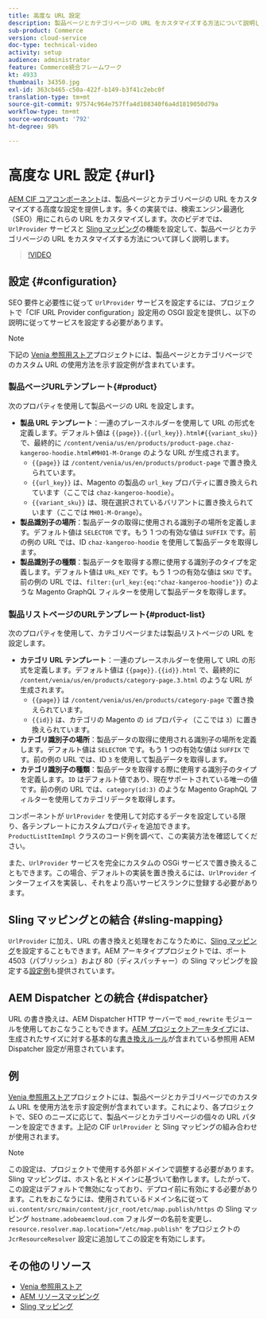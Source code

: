 ```yaml
---
title: 高度な URL 設定
description: 製品ページとカテゴリページの URL をカスタマイズする方法について説明します。このカスタマイズにより、実装で URL を検索エンジン向けに最適化し、検出を促進できます。
sub-product: Commerce
version: cloud-service
doc-type: technical-video
activity: setup
audience: administrator
feature: Commerce統合フレームワーク
kt: 4933
thumbnail: 34350.jpg
exl-id: 363cb465-c50a-422f-b149-b3f41c2ebc0f
translation-type: tm+mt
source-git-commit: 97574c964e757ffa4d108340f6a4d1819050d79a
workflow-type: tm+mt
source-wordcount: '792'
ht-degree: 98%

---
```


# 高度な URL 設定 {#url}

[AEM CIF コアコンポーネント](https://github.com/adobe/aem-core-cif-components)は、製品ページとカテゴリページの URL をカスタマイズする高度な設定を提供します。多くの実装では、検索エンジン最適化（SEO）用にこれらの URL をカスタマイズします。次のビデオでは、`UrlProvider` サービスと [Sling マッピング](https://sling.apache.org/documentation/the-sling-engine/mappings-for-resource-resolution.html)の機能を設定して、製品ページとカテゴリページの URL をカスタマイズする方法について詳しく説明します。

>[!VIDEO](https://video.tv.adobe.com/v/34350/?quality=12)

## 設定 {#configuration}

SEO 要件と必要性に従って `UrlProvider` サービスを設定するには、プロジェクトで「CIF URL Provider configuration」設定用の OSGI 設定を提供し、以下の説明に従ってサービスを設定する必要があります。

>[!NOTE]
>
> 下記の [Venia 参照用ストア](https://github.com/adobe/aem-cif-guides-venia)プロジェクトには、製品ページとカテゴリページでのカスタム URL の使用方法を示す設定例が含まれています。

### 製品ページURLテンプレート{#product}

次のプロパティを使用して製品ページの URL を設定します。

* **製品 URL テンプレート**：一連のプレースホルダーを使用して URL の形式を定義します。デフォルト値は `{{page}}.{{url_key}}.html#{{variant_sku}}` で、最終的に `/content/venia/us/en/products/product-page.chaz-kangeroo-hoodie.html#MH01-M-Orange` のような URL が生成されます。
   * `{{page}}` は `/content/venia/us/en/products/product-page` で置き換えられています。
   * `{{url_key}}` は、Magento の製品の `url_key` プロパティに置き換えられています（ここでは `chaz-kangeroo-hoodie`）。
   * `{{variant_sku}}` は、現在選択されているバリアントに置き換えられています（ここでは `MH01-M-Orange`）。
* **製品識別子の場所**：製品データの取得に使用される識別子の場所を定義します。デフォルト値は `SELECTOR` です。もう 1 つの有効な値は `SUFFIX` です。前の例の URL では、ID `chaz-kangeroo-hoodie` を使用して製品データを取得します。
* **製品識別子の種類**：製品データを取得する際に使用する識別子のタイプを定義します。デフォルト値は `URL_KEY` です。もう 1 つの有効な値は `SKU` です。前の例の URL では、`filter:{url_key:{eq:"chaz-kangeroo-hoodie"}}` のような Magento GraphQL フィルターを使用して製品データを取得します。

### 製品リストページのURLテンプレート{#product-list}

次のプロパティを使用して、カテゴリページまたは製品リストページの URL を設定します。

* **カテゴリ URL テンプレート**：一連のプレースホルダーを使用して URL の形式を定義します。デフォルト値は `{{page}}.{{id}}.html` で、最終的に `/content/venia/us/en/products/category-page.3.html` のような URL が生成されます。
   * `{{page}}` は `/content/venia/us/en/products/category-page` で置き換えられています。
   * `{{id}}` は、カテゴリの Magento の `id` プロパティ（ここでは `3`）に置き換えられています。
* **カテゴリ識別子の場所**：製品データの取得に使用される識別子の場所を定義します。デフォルト値は `SELECTOR` です。もう 1 つの有効な値は `SUFFIX` です。前の例の URL では、ID `3` を使用して製品データを取得します。
* **カテゴリ識別子の種類**：製品データを取得する際に使用する識別子のタイプを定義します。`ID` はデフォルト値であり、現在サポートされている唯一の値です。前の例の URL では、`category(id:3)` のような Magento GraphQL フィルターを使用してカテゴリデータを取得します。

コンポーネントが `UrlProvider` を使用して対応するデータを設定している限り、各テンプレートにカスタムプロパティを追加できます。`ProductListItemImpl` クラスのコード例を調べて、この実装方法を確認してください。

また、`UrlProvider` サービスを完全にカスタムの OSGi サービスで置き換えることもできます。この場合、デフォルトの実装を置き換えるには、`UrlProvider` インターフェイスを実装し、それをより高いサービスランクに登録する必要があります。

## Sling マッピングとの結合 {#sling-mapping}

`UrlProvider` に加え、URL の書き換えと処理をおこなうために、[Sling マッピング](https://sling.apache.org/documentation/the-sling-engine/mappings-for-resource-resolution.html)を設定することもできます。AEM アーキタイププロジェクトでは、ポート 4503（パブリッシュ）および 80（ディスパッチャー）の Sling マッピングを設定する[設定例](https://github.com/adobe/aem-cif-project-archetype/tree/master/src/main/archetype/samplecontent/src/main/content/jcr_root/etc/map.publish)も提供されています。

## AEM Dispatcher との統合 {#dispatcher}

URL の書き換えは、AEM Dispatcher HTTP サーバーで `mod_rewrite` モジュールを使用しておこなうこともできます。[AEM プロジェクトアーキタイプ](https://github.com/adobe/aem-project-archetype)には、生成されたサイズに対する基本的な[書き換えルール](https://github.com/adobe/aem-project-archetype/tree/master/src/main/archetype/dispatcher.cloud)が含まれている参照用 AEM Dispatcher 設定が用意されています。

## 例

[Venia 参照用ストア](https://github.com/adobe/aem-cif-guides-venia)プロジェクトには、製品ページとカテゴリページでのカスタム URL を使用方法を示す設定例が含まれています。これにより、各プロジェクトで、SEO のニーズに応じて、製品ページとカテゴリページの個々の URL パターンを設定できます。上記の CIF `UrlProvider` と Sling マッピングの組み合わせが使用されます。

>[!NOTE]
>
>この設定は、プロジェクトで使用する外部ドメインで調整する必要があります。Sling マッピングは、ホスト名とドメインに基づいて動作します。したがって、この設定はデフォルトで無効になっており、デプロイ前に有効にする必要があります。これをおこなうには、使用されているドメイン名に従って `ui.content/src/main/content/jcr_root/etc/map.publish/https` の Sling マッピング `hostname.adobeaemcloud.com` フォルダーの名前を変更し、`resource.resolver.map.location="/etc/map.publish"` をプロジェクトの `JcrResourceResolver` 設定に追加してこの設定を有効にします。

## その他のリソース

* [Venia 参照用ストア](https://github.com/adobe/aem-cif-guides-venia)
* [AEM リソースマッピング](https://docs.adobe.com/content/help/ja-JP/experience-manager-65/deploying/configuring/resource-mapping.translate.html)
* [Sling マッピング](https://sling.apache.org/documentation/the-sling-engine/mappings-for-resource-resolution.html)
